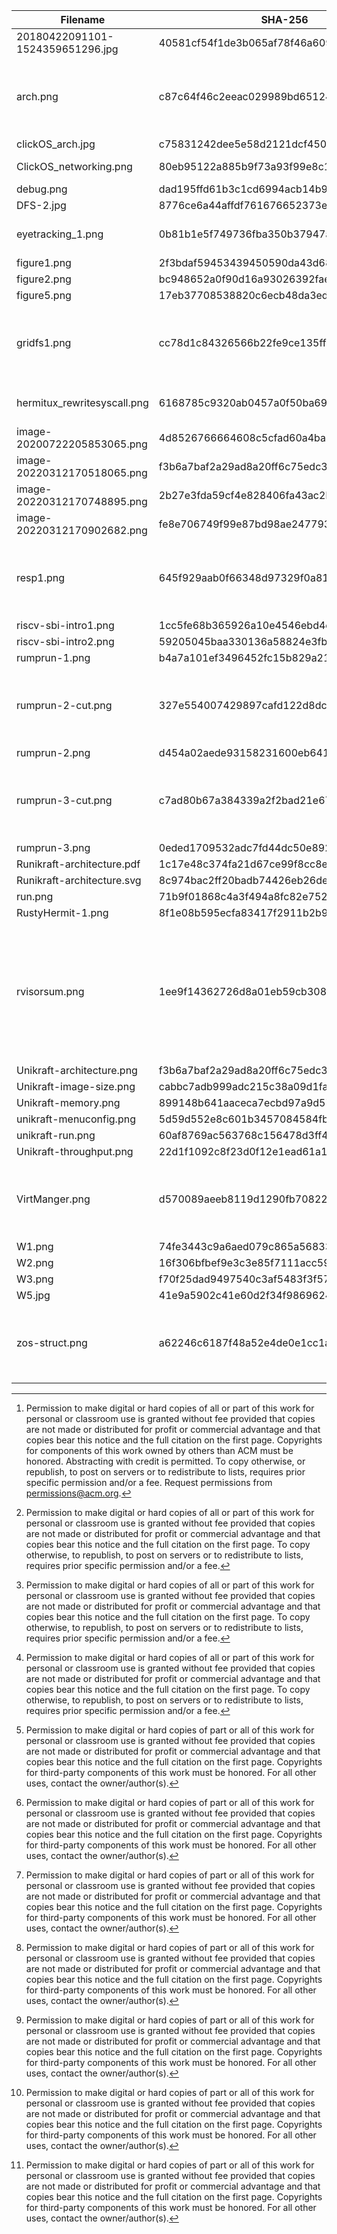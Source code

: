 | Filename                         | SHA-256                                  | Source                                                       | License                                                      | Note                |
| -------------------------------- | ---------------------------------------- | ------------------------------------------------------------ | ------------------------------------------------------------ | ------------------- |
| 20180422091101-1524359651296.jpg | 40581cf54f1de3b065af78f46a609af4f347e07f | https://github.com/OSH-2018/X-Doudou/blob/abffb138b2ffd231db58170ed986bc2764f45cd5/feasibility-report/images/20180422091101-1524359651296.jpg | property                                                     |                     |
| arch.png                         | c87c64f46c2eeac029989bd65124cd9740537c1c | https://github.com/OSH-2020/x-chital/blob/c55164959ee9910cdc13d5b7d4e40d642503ec18/docs/conclusion/assets/arch.png | a simple combination of graphics and texts, public domain    |                     |
| clickOS_arch.jpg                 | c75831242dee5e58d2121dcf45096d0d0be4f6a0 | http://cnp.neclab.eu/projects/clickos/clickos-workshop.pdf   | [^2]                                                         |                     |
| ClickOS_networking.png           | 80eb95122a885b9f73a93f99e8c13b86074a9eda | http://cnp.neclab.eu/projects/clickos/clickos.pdf            | open access                                                  |                     |
| debug.png                        | dad195ffd61b3c1cd6994acb14b9223bba108600 | our own work                                                 | CC-BY-4.0                                                    |                     |
| DFS-2.jpg                        | 8776ce6a44affdf761676652373e3072ec43ba13 | https://github.com/OSH-2020/GDBFS/blob/9b60489ce61feed02b7e3139bdc3156a3f0d2e7c/image/image-20200720162849629.png | property                                                     |                     |
| eyetracking_1.png                | 0b81b1e5f749736fba350b37947a026ba7a34fd9 | unknown                                                      | unknown, probably property                                   |                     |
| figure1.png                      | 2f3bdaf59453439450590da43d683aa5e9ed487f | https://queue.acm.org/detail.cfm?id=2566628                  | [^3]                                                         |                     |
| figure2.png                      | bc948652a0f90d16a93026392fae66ffc5d73184 | https://queue.acm.org/detail.cfm?id=2566628                  | [^3]                                                         |                     |
| figure5.png                      | 17eb37708538820c6ecb48da3eda68784b204a24 | https://queue.acm.org/detail.cfm?id=2566628                  | [^3]                                                         |                     |
| gridfs1.png                      | cc78d1c84326566b22fe9ce135ffe4ea8615b769 | unknown                                                      | a simple combination of graphics and texts, public domain    |                     |
| hermitux_rewritesyscall.png      | 6168785c9320ab0457a0f50ba69dc3b57c2f41ca | https://github.com/OSH-2021/x-unipanic/blob/4125364a1c86cb3dbce1c979af2a75766d45d8a0/docs/final/img/hermitux_rewritesyscall.png | unknown                                                      | not original source |
| image-20200722205853065.png      | 4d8526766664608c5cfad60a4ba208417fbd47d8 | https://github.com/OSH-2020/x-orz/blob/d6add51f64880dc8e0d143322f3ddc30c6e7e56f/docs/files/image-20200722205853065.png | property                                                     |                     |
| image-20220312170518065.png      | f3b6a7baf2a29ad8a20ff6c75edc3e2566af0f27 | https://dl.acm.org/doi/10.1145/3447786.3456248               | [^1]                                                         |                     |
| image-20220312170748895.png      | 2b27e3fda59cf4e828406fa43ac2b598e667aec5 | https://dl.acm.org/doi/10.1145/3447786.3456248               | [^1]                                                         |                     |
| image-20220312170902682.png      | fe8e706749f99e87bd98ae24779385313eafdf80 | https://dl.acm.org/doi/10.1145/3447786.3456248               | [^1]                                                         |                     |
| resp1.png                        | 645f929aab0f66348d97329f0a81c453c4e75495 | Unknown                                                      | a simple combination of graphics and texts, public domain    |                     |
| riscv-sbi-intro1.png             | 1cc5fe68b365926a10e4546ebd4e1e44f1b6a2f9 | https://github.com/riscv-non-isa/riscv-sbi-doc/              | CC-BY-4.0                                                    |                     |
| riscv-sbi-intro2.png             | 59205045baa330136a58824e3fbd0bb1879a4fc3 | https://github.com/riscv-non-isa/riscv-sbi-doc/              | CC-BY-4.0                                                    |                     |
| rumprun-1.png                    | b4a7a101ef3496452fc15b829a217c07d3e84226 | https://pkgsrc.org/pkgsrcCon/2016/rumprun.pdf                | property                                                     |                     |
| rumprun-2-cut.png                | 327e554007429897cafd122d8dcd46e768e4934e | https://pkgsrc.org/pkgsrcCon/2016/rumprun.pdf                | a simple combination of graphics and texts, public domain    |                     |
| rumprun-2.png                    | d454a02aede93158231600eb641c7623cba22fbb | https://pkgsrc.org/pkgsrcCon/2016/rumprun.pdf                | property                                                     |                     |
| rumprun-3-cut.png                | c7ad80b67a384339a2f2bad21e67c9a130ee6018 | https://pkgsrc.org/pkgsrcCon/2016/rumprun.pdf                | a simple combination of graphics and texts, public domain    |                     |
| rumprun-3.png                    | 0eded1709532adc7fd44dc50e892af4f2aa4f6e5 | https://pkgsrc.org/pkgsrcCon/2016/rumprun.pdf                | property                                                     |                     |
| Runikraft-architecture.pdf       | 1c17e48c374fa21d67ce99f8cc8e7611c08b475d | our own work                                                 | CC-BY-4.0                                                    |                     |
| Runikraft-architecture.svg       | 8c974bac2ff20badb74426eb26de5c010703d922 | our own work                                                 | CC-BY-4.0                                                    |                     |
| run.png                          | 71b9f01868c4a3f494a8fc82e75251811392800c | our own work                                                 | CC-BY-4.0                                                    |                     |
| RustyHermit-1.png                | 8f1e08b595ecfa83417f2911b2b9eb11acea51ef | https://rust-osdev.com/showcase/rusty-hermit/                | property                                                     |                     |
| rvisorsum.png                    | 1ee9f14362726d8a01eb59cb308415b38f19105c | https://github.com/OSH-2020/x-chital/blob/c55164959ee9910cdc13d5b7d4e40d642503ec18/docs/conclusion/assets/rvisorsum.png | a combination of three logos of free software and a logo of property software, probably property |                     |
| Unikraft-architecture.png        | f3b6a7baf2a29ad8a20ff6c75edc3e2566af0f27 | https://dl.acm.org/doi/10.1145/3447786.3456248               | [^1]                                                         |                     |
| Unikraft-image-size.png          | cabbc7adb999adc215c38a09d1fa5d52b64a894f | https://dl.acm.org/doi/10.1145/3447786.3456248               | [^1]                                                         |                     |
| Unikraft-memory.png              | 899148b641aaceca7ecbd97a9d5771bd84891355 | https://dl.acm.org/doi/10.1145/3447786.3456248               | [^1]                                                         |                     |
| unikraft-menuconfig.png          | 5d59d552e8c601b3457084584fbae32387f0e589 | our own work                                                 | CC-BY-4.0                                                    |                     |
| unikraft-run.png                 | 60af8769ac563768c156478d3ff456ccef108f80 | our own work                                                 | CC-BY-4.0                                                    |                     |
| Unikraft-throughput.png          | 22d1f1092c8f23d0f12e1ead61a1203dbed04476 | https://dl.acm.org/doi/10.1145/3447786.3456248               | [^1]                                                         |                     |
| VirtManger.png                   | d570089aeeb8119d1290fb70822b2467cd3a27ee | https://github.com/OSH-2021/x-KATA-Unikernel/blob/90a0774b7623f0d6f7148ce208f8d4c8c668a31f/doc/conclusion/files/VirtManger.png | a simple combination of graphics and texts, public domain    |                     |
| W1.png                           | 74fe3443c9a6aed079c865a5683399880127611d | https://github.com/riscv/riscv-isa-manual/releases/download/Priv-v1.12/riscv-privileged-20211203.pdf | CC-BY-4.0                                                    |                     |
| W2.png                           | 16f306bfbef9e3c3e85f7111acc59078d34a181d | https://github.com/riscv/riscv-isa-manual/releases/download/Priv-v1.12/riscv-privileged-20211203.pdf | CC-BY-4.0                                                    |                     |
| W3.png                           | f70f25dad9497540c3af5483f3f57244a5077121 | https://github.com/riscv/riscv-isa-manual/releases/download/Priv-v1.12/riscv-privileged-20211203.pdf | CC-BY-4.0                                                    |                     |
| W5.jpg                           | 41e9a5902c41e60d2f34f9869624064f0430c790 | https://zhuanlan.zhihu.com/p/408197895                       | property                                                     |                     |
| zos-struct.png                   | a62246c6187f48a52e4de0e1cc1a7d228f59bca4 | https://github.com/OSH-2018/X-zos/blob/4914925fcd732aca0e377ebb79140116d7057d73/%E6%80%BB%E7%BB%93%E6%8A%A5%E5%91%8A/pictures/struct.png | a simple combination of graphics and texts, public domain    |                     |

[^1]: Permission to make digital or hard copies of part or all of this work for personal or classroom use is granted without fee provided that copies are not made or distributed for profit or commercial advantage and that copies bear this notice and the full citation on the first page. Copyrights for third-party components of this work must be honored. For all other uses, contact the owner/author(s).

[^2]: Permission to make digital or hard copies of all or part of this work for personal or classroom use is granted without fee provided that copies are not made or distributed for profit or commercial advantage and that copies bear this notice and the full citation on the first page. Copyrights for components of this work owned by others than ACM must be honored. Abstracting with credit is permitted. To copy otherwise, or republish, to post on servers or to redistribute to lists, requires prior specific permission and/or a fee. Request permissions from permissions@acm.org.
[^3]: Permission to make digital or hard copies of all or part of this work for personal or classroom use is granted without fee provided that copies are not made or distributed for profit or commercial advantage and that copies bear this notice and the full citation on the first page. To copy otherwise, to republish, to post on servers or to redistribute to lists, requires prior specific permission and/or a fee.
